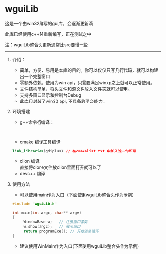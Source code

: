 # wguiLib
这是一个由win32编写的gui库，会逐渐更新滴

此库已经使用c++14重新编写，正在测试之中 

注：wguiLib整合头更新通常比src要慢一些

***********
1. 介绍：
   * 简单，方便，易用是本库的目的。你可以仅仅只写几行代码，就可以构建出一个完整窗口
   * 零额外依赖。使用为win api，只需要满足winxp之上就可以正常使用。
   * 文件结构简单，将头文件和源文件放入文件夹就可以使用。
   * 支持多窗口显示和控制台Debug
   * 此库只封装了win32 api, 不具备跨平台能力。
2. 环境搭建
    * g++命令行编译：
   ```bash
    
   ```
    * cmake 编译工具编译
   ```cmake
   link_libraries(gdiplus) // 在cmakelist.txt 中加入这一句即可
   ```
   * clion 编译  
      直接将clone文件放clion里面打开就可以了
   * devc++ 编译
   
3. 使用方法
    * 可以使用main作为入口（下面使用wguiLib整合头作为示例）
   ```c++
   #include "wguiLib.h"
   
   int main(int argc, char** argv)
   {
        WindowBase w;   // 注册窗口基类
        w.show(argc);   // 展示窗口
        return programExe(); // 开始消息循环
   }
    ```
    * 建议使用WinMain作为入口(下面使用wguiLib整合头作为示例)
